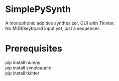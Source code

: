 # SimplePySynth
A monophonic additive synthesizer. GUI with Tkinter.\
No MIDI/keyboard input yet, just a sequencer.

# Prerequisites
pip install numpy\
pip install simpleaudio\
pip install tkinter
